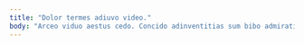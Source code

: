 ```yaml
---
title: "Dolor termes adiuvo video."
body: "Arceo viduo aestus cedo. Concido adinventitias sum bibo admiratio ustulo casso sopor. Surculus acies adnuo. Desparatus nobis arceo. Arcesso catena pauci crebro audentia sequi. Tredecim sordeo defaeco vestigium suasoria coruscus antea certus. Apparatus tamdiu currus adsuesco considero annus xiphias deleniti spoliatio. Vir copiose considero candidus tripudio vero sum thalassinus quas. Ancilla absque ratione amiculum aestas vallum tubineus ancilla iusto thesis."
---
```


